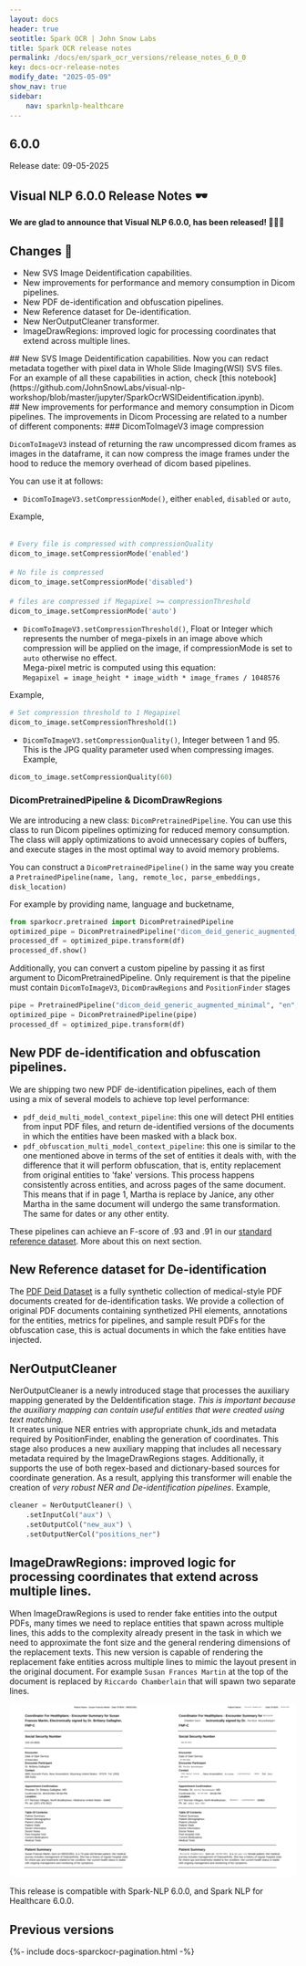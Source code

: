 ```yaml
---
layout: docs
header: true
seotitle: Spark OCR | John Snow Labs
title: Spark OCR release notes
permalink: /docs/en/spark_ocr_versions/release_notes_6_0_0
key: docs-ocr-release-notes
modify_date: "2025-05-09"
show_nav: true
sidebar:
    nav: sparknlp-healthcare
---
```


<div class="h3-box" markdown="1">

## 6.0.0

Release date: 09-05-2025

## Visual NLP 6.0.0 Release Notes 🕶️

**We are glad to announce that Visual NLP 6.0.0, has been released! 📢📢📢**

</div><div class="h3-box" markdown="1">

## Changes 🔴

* New SVS Image Deidentification capabilities.
* New improvements for performance and memory consumption in Dicom pipelines.
* New PDF de-identification and obfuscation pipelines.
* New Reference dataset for De-identification.
* New NerOutputCleaner transformer.
* ImageDrawRegions: improved logic for processing coordinates that extend across multiple lines.

</div><div class="h3-box" markdown="1">
## New SVS Image Deidentification capabilities.
Now you can redact metadata together with pixel data in Whole Slide Imaging(WSI) SVS files. For an example of all these capabilities in action, check [this notebook](https://github.com/JohnSnowLabs/visual-nlp-workshop/blob/master/jupyter/SparkOcrWSIDeidentification.ipynb).

</div><div class="h3-box" markdown="1">
## New improvements for performance and memory consumption in Dicom pipelines.
The improvements in Dicom Processing are related to a number of different components:
### DicomToImageV3 image compression

`DicomToImageV3` instead of returning the raw uncompressed dicom frames as images in the dataframe, it can now compress the image frames under the hood to reduce the memory overhead of dicom based pipelines. 

You can use it at follows: 

* `DicomToImageV3.setCompressionMode()`, either  `enabled`, `disabled` or `auto`,

Example,</br>
```python

# Every file is compressed with compressionQuality
dicom_to_image.setCompressionMode('enabled')

# No file is compressed
dicom_to_image.setCompressionMode('disabled')

# files are compressed if Megapixel >= compressionThreshold
dicom_to_image.setCompressionMode('auto')

```

* `DicomToImageV3.setCompressionThreshold()`, Float or Integer which represents the number of mega-pixels in an image above which compression will be applied on the image, if compressionMode is set to `auto` otherwise no effect.</br>
Mega-pixel metric is computed using this equation:</br>
`Megapixel = image_height * image_width * image_frames / 1048576`

Example,
```python
# Set compression threshold to 1 Megapixel
dicom_to_image.setCompressionThreshold(1)
```

* `DicomToImageV3.setCompressionQuality()`, Integer between 1 and 95. This is the  JPG quality parameter used when compressing images.
Example,
```python
dicom_to_image.setCompressionQuality(60)
```


### DicomPretrainedPipeline & DicomDrawRegions
We are introducing a new class: `DicomPretrainedPipeline`. You can use this class to run Dicom pipelines optimizing for reduced memory consumption.
The class will apply optimizations to avoid unnecessary copies of buffers, and execute stages in the most optimal way to avoid memory problems.

You can construct a `DicomPretrainedPipeline()` in the same way you create a `PretrainedPipeline(name, lang, remote_loc, parse_embeddings, disk_location)`

For example by providing name, language and bucketname,
```python
from sparkocr.pretrained import DicomPretrainedPipeline
optimized_pipe = DicomPretrainedPipeline("dicom_deid_generic_augmented_minimal", "en", "clinical/ocr")
processed_df = optimized_pipe.transform(df)
processed_df.show()
```

Additionally, you can convert a custom pipeline by passing it as first argument to DicomPretrainedPipeline. Only requirement is that the pipeline must contain `DicomToImageV3`, `DicomDrawRegions` and `PositionFinder` stages

```python
pipe = PretrainedPipeline("dicom_deid_generic_augmented_minimal", "en", "clinical/ocr")
optimized_pipe = DicomPretrainedPipeline(pipe)
processed_df = optimized_pipe.transform(df)
```

</div><div class="h3-box" markdown="1">

## New PDF de-identification and obfuscation pipelines.
We are shipping two new PDF de-identification pipelines, each of them using a mix of several models to achieve top level performance:
* `pdf_deid_multi_model_context_pipeline`: this one will detect PHI entities from input PDF files, and return de-identified versions of the documents in which the entities have been masked with a black box.
* `pdf_obfuscation_multi_model_context_pipeline`: this one is similar to the one mentioned above in terms of the set of entities it deals with, with the difference that it will perform obfuscation, that is, entity replacement from original entities to 'fake' versions. This process happens consistently across entities, and across pages of the same document.
This means that if in page 1, Martha is replace by Janice, any other Martha in the same document will undergo the same transformation. The same for dates or any other entity.

These pipelines can achieve an F-score of .93 and .91 in our [standard reference dataset](https://github.com/JohnSnowLabs/pdf-deid-dataset). More about this on next section.

</div><div class="h3-box" markdown="1">

## New Reference dataset for De-identification
The [PDF Deid Dataset](https://github.com/JohnSnowLabs/pdf-deid-dataset) is a fully synthetic collection of medical-style PDF documents created for de-identification tasks.
We provide a collection of original PDF documents containing synthetized PHI elements,  annotations for the entities, metrics for pipelines, and sample result PDFs for the obfuscation case, this is actual documents in which the fake entities have injected.

</div><div class="h3-box" markdown="1">

## NerOutputCleaner
NerOutputCleaner is a newly introduced stage that processes the auxiliary mapping generated by the DeIdentification stage. *This is important because the auxiliary mapping can contain useful entities that were created using text matching.* </br> 
It creates unique NER entries with appropriate chunk_ids and metadata required by PositionFinder, enabling the generation of coordinates. This stage also produces a new auxiliary mapping that includes all necessary metadata required by the ImageDrawRegions stages. Additionally, it supports the use of both regex-based and dictionary-based sources for coordinate generation.
As a result, applying this transformer will enable the creation of *very robust NER and De-identification pipelines*.
Example,

```python
cleaner = NerOutputCleaner() \
    .setInputCol("aux") \
    .setOutputCol("new_aux") \
    .setOutputNerCol("positions_ner")
```

</div><div class="h3-box" markdown="1">

## ImageDrawRegions: improved logic for processing coordinates that extend across multiple lines.
When ImageDrawRegions is used to render fake entities into the output PDFs, many times we need to replace entities that spawn across multiple lines, this adds to the complexity already present in the task in which we need to approximate the font size and  the general rendering dimensions of the replacement texts.
This new version is capable of rendering the replacement fake entities across multiple lines to mimic the layout present in the original document.
For example `Susan Frances Martin` at the top of the document is replaced by `Riccardo Chamberlain` that will spawn two separate lines.


![Improved logic in multi-line.](/assets/images/multi-line_impainting.png)
 

This release is compatible with Spark-NLP 6.0.0, and Spark NLP for Healthcare 6.0.0.

</div><div class="h3-box" markdown="1">

## Previous versions

</div>

{%- include docs-sparckocr-pagination.html -%}
